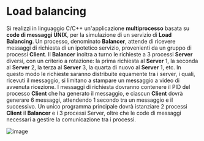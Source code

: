 # Load balancing

Si realizzi in linguaggio C/C++ un'applicazione **multiprocesso** basata
su **code di messaggi UNIX**, per la simulazione di un servizio di
**Load Balancing**. Un processo, denominato **Balancer**, attende di
ricevere messaggi di richiesta di un ipotetico servizio, provenienti da
un gruppo di processi **Client**. Il **Balancer** inoltra a turno le
richieste a 3 processi **Server** diversi, con un criterio a rotazione:
la prima richiesta al **Server** 1, la seconda al **Server** 2, la terza
al **Server** 3, la quarta di nuovo al **Server** 1, etc. In questo modo
le richieste saranno distribuite equamente tra i server, i quali,
ricevuti il messaggio, si limitano a stampare un messaggio a video di
avvenuta ricezione. I messaggi di richiesta dovranno contenere il PID
del processo **Client** che ha generato il messaggio, e ciascun
**Client** dovrà generare 6 messaggi, attendendo 1 secondo tra un
messaggio e il successivo. Un unico programma principale dovrà
istanziare 2 processi **Client** il **Balancer** e i 3 processi Server,
oltre che le code di messaggi necessari a gestire la comunicazione tra i
processi.

![image](/images/ambiente_locale/code_messaggi/load_balancing.png)
